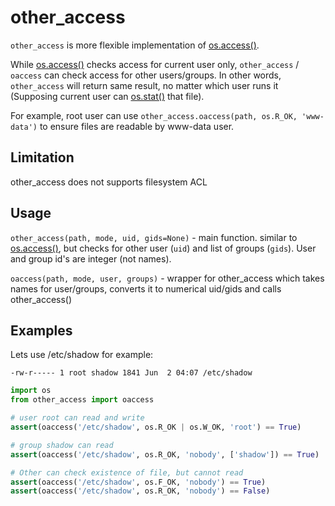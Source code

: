 # other_access

`other_access` is more flexible implementation of [os.access()](https://docs.python.org/3/library/os.html#os.access).

While [os.access()](https://docs.python.org/3/library/os.html#os.access) checks access for current user only, `other_access` / `oaccess` can check access for other users/groups. In other words, `other_access` will return same result, no matter which user runs it (Supposing current user can [os.stat()](https://docs.python.org/3/library/os.html#os.stat) that file).

For example, root user can use `other_access.oaccess(path, os.R_OK, 'www-data')` to ensure files are readable by www-data user.

## Limitation
other_access does not supports filesystem ACL

## Usage

`other_access(path, mode, uid, gids=None)` - main function. similar to [os.access()](https://docs.python.org/3/library/os.html#os.access), but checks for other user (`uid`) and list of groups (`gids`). User and group id's are integer (not names).

`oaccess(path, mode, user, groups)` - wrapper for other_access which takes names for user/groups, converts it to numerical uid/gids and calls other_access()


## Examples
Lets use /etc/shadow for example:
~~~
-rw-r----- 1 root shadow 1841 Jun  2 04:07 /etc/shadow
~~~

~~~python
import os
from other_access import oaccess

# user root can read and write
assert(oaccess('/etc/shadow', os.R_OK | os.W_OK, 'root') == True)

# group shadow can read
assert(oaccess('/etc/shadow', os.R_OK, 'nobody', ['shadow']) == True)

# Other can check existence of file, but cannot read
assert(oaccess('/etc/shadow', os.F_OK, 'nobody') == True)
assert(oaccess('/etc/shadow', os.R_OK, 'nobody') == False)
~~~